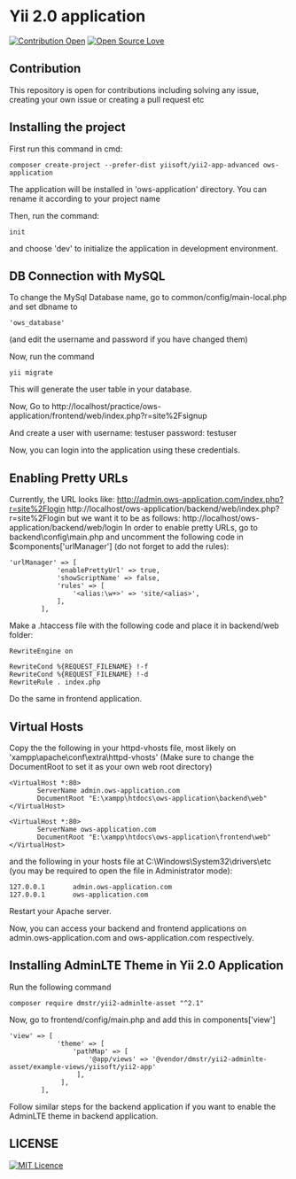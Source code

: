 # Yii 2.0 application
[![Contribution Open](https://img.shields.io/badge/contributions-welcome-brightgreen.svg?style=flat)](https://github.com/ows-ali/yii2-application-setup/blob/master/CONTRIBUTING.md)
[![Open Source Love](https://badges.frapsoft.com/os/v1/open-source.svg?v=103)](https://github.com/ows-ali/yii2-application-setup/issues)

## Contribution
This repository is open for contributions including solving any issue, creating your own issue or creating a pull request etc

## Installing the project
First run this command in cmd:
````
composer create-project --prefer-dist yiisoft/yii2-app-advanced ows-application
````
The application will be installed in 'ows-application' directory. You can rename it according to your project name

Then, run the command:
````
init
````
and choose 'dev' to initialize the application in development environment.

## DB Connection with MySQL
To change the MySql Database name, go to common/config/main-local.php
and set dbname to
 ````
 'ows_database' 
 ````
(and edit the username and password if you have changed them)

Now, run the command 
````
yii migrate
````
This will generate the user table in your database.

Now, Go to 
http://localhost/practice/ows-application/frontend/web/index.php?r=site%2Fsignup 

And create a user with 
username: testuser
password: testuser

Now, you can login into the application using these credentials.


## Enabling Pretty URLs 

Currently, the URL looks like:
http://admin.ows-application.com/index.php?r=site%2Flogin
http://localhost/ows-application/backend/web/index.php?r=site%2Flogin
but we want it to be as follows:
http://localhost/ows-application/backend/web/login
In order to enable pretty URLs, go to backend\config\main.php and uncomment the following code in $components['urlManager'] (do not forget to add the rules):

````
'urlManager' => [
            'enablePrettyUrl' => true,
            'showScriptName' => false,
            'rules' => [
                '<alias:\w+>' => 'site/<alias>',
            ],
        ],

````

Make a .htaccess file with the following code and place it in backend/web folder:

````
RewriteEngine on

RewriteCond %{REQUEST_FILENAME} !-f
RewriteCond %{REQUEST_FILENAME} !-d
RewriteRule . index.php
````

Do the same in frontend application.

## Virtual Hosts 
Copy the the following in your httpd-vhosts file, most likely on 'xampp\apache\conf\extra\httpd-vhosts'
(Make sure to change the DocumentRoot to set it as your own web root directory)

````
<VirtualHost *:80>
       ServerName admin.ows-application.com
       DocumentRoot "E:\xampp\htdocs\ows-application\backend\web"
</VirtualHost>

<VirtualHost *:80>
       ServerName ows-application.com
       DocumentRoot "E:\xampp\htdocs\ows-application\frontend\web"
</VirtualHost>
````

and the following in your hosts file at C:\Windows\System32\drivers\etc (you may be required to open the file in Administrator mode):

    
    127.0.0.1       admin.ows-application.com
    127.0.0.1       ows-application.com


Restart your Apache server.

Now, you can access your backend and frontend applications on admin.ows-application.com and ows-application.com respectively.

## Installing AdminLTE Theme in Yii 2.0 Application
Run the following command

    composer require dmstr/yii2-adminlte-asset "^2.1"

Now, go to frontend/config/main.php and add this in components['view']

````
'view' => [
            'theme' => [
                'pathMap' => [
                    '@app/views' => '@vendor/dmstr/yii2-adminlte-asset/example-views/yiisoft/yii2-app'
                 ],
             ],
        ],
````

Follow similar steps for the backend application if you want to enable the AdminLTE theme in backend application.

## LICENSE
[![MIT Licence](https://badges.frapsoft.com/os/mit/mit.svg?v=103)](https://github.com/ows-ali/yii2-application-setup/blob/master/LICENSE)
